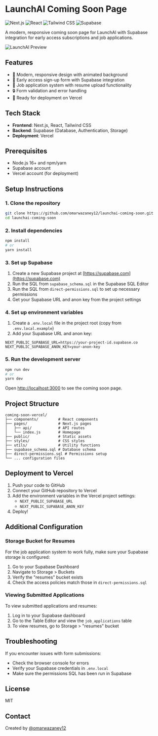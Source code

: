 # LaunchAI Coming Soon Page

![Next.js](https://img.shields.io/badge/Next.js-000000?style=for-the-badge&logo=next.js&logoColor=white)
![React](https://img.shields.io/badge/React-61DAFB?style=for-the-badge&logo=react&logoColor=black)
![Tailwind CSS](https://img.shields.io/badge/Tailwind_CSS-38B2AC?style=for-the-badge&logo=tailwind-css&logoColor=white)
![Supabase](https://img.shields.io/badge/Supabase-3ECF8E?style=for-the-badge&logo=supabase&logoColor=white)

A modern, responsive coming soon page for LaunchAI with Supabase integration for early access subscriptions and job applications.

![LaunchAI Preview](https://via.placeholder.com/800x400?text=LaunchAI+Coming+Soon)

## Features

- 🎨 Modern, responsive design with animated background
- 📝 Early access sign-up form with Supabase integration
- 👥 Job application system with resume upload functionality
- 🔒 Form validation and error handling
- 🚀 Ready for deployment on Vercel

## Tech Stack

- **Frontend**: Next.js, React, Tailwind CSS
- **Backend**: Supabase (Database, Authentication, Storage)
- **Deployment**: Vercel

## Prerequisites

- Node.js 16+ and npm/yarn
- Supabase account
- Vercel account (for deployment)

## Setup Instructions

### 1. Clone the repository

```bash
git clone https://github.com/omarwazaney12/launchai-coming-soon.git
cd launchai-coming-soon
```

### 2. Install dependencies

```bash
npm install
# or
yarn install
```

### 3. Set up Supabase

1. Create a new Supabase project at [https://supabase.com](https://supabase.com)
2. Run the SQL from `supabase_schema.sql` in the Supabase SQL Editor
3. Run the SQL from `direct-permissions.sql` to set up necessary permissions
4. Get your Supabase URL and anon key from the project settings

### 4. Set up environment variables

1. Create a `.env.local` file in the project root (copy from `.env.local.example`)
2. Add your Supabase URL and anon key:

```
NEXT_PUBLIC_SUPABASE_URL=https://your-project-id.supabase.co
NEXT_PUBLIC_SUPABASE_ANON_KEY=your-anon-key
```

### 5. Run the development server

```bash
npm run dev
# or
yarn dev
```

Open [http://localhost:3000](http://localhost:3000) to see the coming soon page.

## Project Structure

```
coming-soon-vercel/
├── components/         # React components
├── pages/              # Next.js pages
│   ├── api/            # API routes
│   └── index.js        # Homepage
├── public/             # Static assets
├── styles/             # CSS styles
├── utils/              # Utility functions
├── supabase_schema.sql # Database schema
├── direct-permissions.sql # Permissions setup
└── ... configuration files
```

## Deployment to Vercel

1. Push your code to GitHub
2. Connect your GitHub repository to Vercel
3. Add the environment variables in the Vercel project settings:
   - `NEXT_PUBLIC_SUPABASE_URL`
   - `NEXT_PUBLIC_SUPABASE_ANON_KEY`
4. Deploy!

## Additional Configuration

### Storage Bucket for Resumes

For the job application system to work fully, make sure your Supabase storage is configured:

1. Go to your Supabase Dashboard
2. Navigate to Storage > Buckets
3. Verify the "resumes" bucket exists
4. Check the access policies match those in `direct-permissions.sql`

### Viewing Submitted Applications

To view submitted applications and resumes:

1. Log in to your Supabase dashboard
2. Go to the Table Editor and view the `job_applications` table
3. To view resumes, go to Storage > "resumes" bucket

## Troubleshooting

If you encounter issues with form submissions:
- Check the browser console for errors
- Verify your Supabase credentials in `.env.local`
- Make sure the permissions SQL has been run in Supabase

## License

MIT

## Contact

Created by [@omarwazaney12](https://github.com/omarwazaney12) 